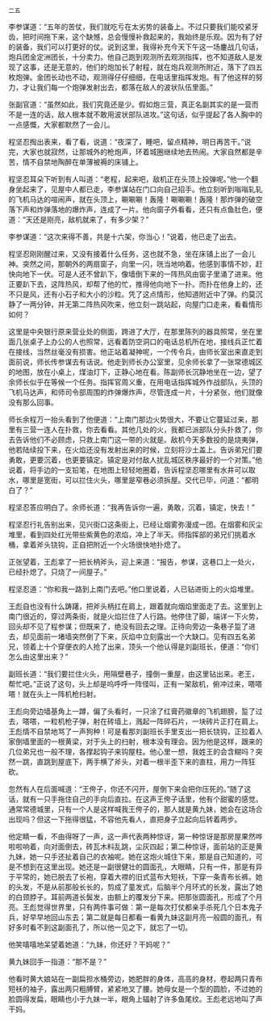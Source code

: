     二五 

   李参谋道：“五年的苦仗，我们就吃亏在太劣势的装备上。不过只要我们能咬紧牙齿，把时间拖下来，这个缺憾，总会慢慢补救起来的，我始终是乐观。因为有了好的装备，我们可以打更好的仗。说到这里，我得补充今天下午这一场鏖战几句话，炮兵团金定洲团长，十分卖力。他自己跑到观测所去观测指挥，也不知道敌人是发现了这事，还是无意的，他们的炮加长了射程，就在炮兵观测所附近，落下了四五枚炮弹。金团长动也不动，观测得仔仔细细，在电话里指挥发炮。有了他这样的努力，才让我们每一个炮弹发射出去，都落在敌人的波状队伍里面。”

   张副官道：“虽然如此，我们究竟还是少。假如炮三营，真正名副其实的是一营而不是一连的话，敌人根本就不敢用波状部队进攻。”这句话，似乎提起了各人胸中的一点感慨，大家都默然了一会儿。

   程坚忍掏出表来，看了看，说道：“夜深了，睡吧，留点精神，明日再苦干。”说完，大家也就寂然，让那城外的枪炮声，环着城圈继续地去热闹。大家自然都是辛苦，情不自禁地陶醉在单薄被褥的床铺上。

   程坚忍耳朵下听到有人叫道：“老程，起来吧，敌机正在头顶上投弹呢。”他一个翻身坐起来了，见屋中人都已走，李参谋站在门口向自己招手。他立刻听到嗡嗡轧轧的飞机马达的喧闹声，就在头顶上，唰唰唰！轰隆！唰唰唰！轰隆！那炸弹的破空落下声和炸弹落地的爆炸声，连成了一片。他向窗子外看看，还只有点鱼肚色，便道：“天还是刚亮，敌机就来了，有多少架？”

   李参谋道：“这次来得不善，共是十六架，你当心！”说着，他已走了出去。

   程坚忍刚刚醒过来，又没有接着什么任务，这也就不急，坐在床铺上出了一会儿神。突然之间，那朝外的两扇窗子，向里一闪，咣当地响着。他感到事情不妙，赶快向地下一伏。可是人还不曾趴下，像墙倒下来的一阵热风由窗子里涌了进来。他正要趴下去，这阵热风，却帮了他的忙，推得他向地下一扑。而扑在他身上的，还不只是风，还有小石子和大小的沙粒。凭了这点情形，他知道附近中了弹。约莫沉静了一两分钟，并无第二阵热风吹来，他立刻一跳站起，向屋门口走来，看看情形如何？

   这里是中央银行原来营业处的侧面，跨进了大厅，在那里陈列的器具照常，坐在里面几张桌子上办公的人也照常，远看着防空洞口的电话总机所在地，接线兵正忙着在接线，当然丝毫没有损害。他正站着凝神呢，一个传令兵，由师长室出来直走到面前说，师长传参谋去有话说。他走到师长办公室里，见余师长拿了一张常德城区的地图，放在小桌上，煤油灯下，正静心地在看。陈副师长沉静地坐在一边，望了余师长似乎在等候一个任务。指挥官周义重，在用电话指挥城外作战部队，头顶的飞机马达声，和师司令部周围的炸弹爆炸声，尽管连成一片，十分紧张，他们就像没有那么回事。

   师长余程万一抬头看到了他便道：“上南门那边火势很大，不要让它蔓延过来，那里有三营一连人在扑救，你去看看。其他几处的火，我都已派部队分头扑救了，你去告诉他们不必顾虑，只救上南门这一带的火就是。敌机今天多数投的是烧夷弹，他若陆续投下来，在火焰还没有发射出来的时候，立刻将沙土盖上。告诉弟兄们要勇敢，更要沉着，也更要镇定。镇定是对付敌人扰乱城区秩序最好的一个对策。”他说着，将手边的一支铅笔，在地图上轻轻地圈着，告诉程坚忍哪里有水井可以取水，哪里是宽街，可以拦住火头，哪里是窄巷必须拆屋。交代已毕，问道：“都明白了？”

   程坚忍答应明白了。余师长道：“我再告诉你一遍，勇敢，沉着，镇定，快去！”

   程坚忍行礼告别出来，见兴街口这条街上，已经让烟雾弥漫成一团。在烟雾和灰尘堆里，看到四处红光带些紫黄色的浓焰，冲上了半天。师指挥部的弟兄们挑着水桶，拿着斧头铙钩，正自把附近一个火场很快地扑熄了。

   正张望着，王彪拿了一把长柄斧头，迎上来道：“报告，参谋，这巷口上一处火，已经扑熄了。只烧了一间屋子。”

   程坚忍道：“你和我一路到上南门去吧。”他口里说着，人已钻进街上的火焰堆里。

   王彪自也没有什么踌躇，把斧头柄扛在肩上，跟着就向烟焰里面走了去。这里到上南门很近的，穿过两条街，就是火焰拦住了人行路。他停住了脚，端详一下火势，回头却不见了程参谋；但既来了，绝没有回去之理。正待向旁边一条巷子踅了进去，却见面前一堵墙突然倒了下来，灰焰中立刻露出一个大缺口。见有四五名弟兄，领着上十个穿便衣的人抢了出来，顶头一个他认得是刘副班长，便道：“你们怎么由这里出来？”

   副班长道：“我们要拦住火头，用隔壁巷子，撞倒一重屋，由这里钻出来。老王，帮忙吧。”正说了这句，头上却是呜呼呼一阵怪叫，正有一架敌机，俯冲过来，嗒嗒嗒！就在头上一阵机枪扫射。

   王彪向旁边墙基角上一蹲，偏了头看时，一只涂了红膏药徽章的飞机翅膀，踅了过去，嗒嗒，一粒机枪子弹，射在砖墙上，溅起一阵碎石片，一块砖片正打在肩上。王彪情不自禁地骂了一声狗种！可是看那刘副班长手里支出一把长铙钩，正拉着人家倒墙里面的一根黄梁，对于头上的扫射，根本没有理会。因为他是这样，跟来的几位弟兄也一般不理，各撑起钩子来钩屋柱。他心里一想，我姓王的会含糊吗？突然一跳，直跳到屋底下，两手横了斧头，对着一根半歪下来的直柱，用力一阵狂砍。

   忽然有人在后面喊道：“王侉子，你还不闪开，屋倒下来会把你压死的。”随了这话，就有一只手拖住自己的手向后直拉。在这声王侉子话里，他有个甜蜜的感觉。通常常德城里，只有一个人是这样喊我王侉子的，那人就是黄九妹，她会在这场合出现吗？但这一下拖得很猛，不容他先看人，直把身子立起向后转着两步。

   他定睛一看，不由得呀了一声，这一声代表两种惊讶，第一种惊讶是那房屋果然哗啦啦响着，向对面倒去，砖瓦木料乱跳，尘灰四起；第二种惊讶，面前站的正是黄九妹，她一只手还扯着自己的衣袖呢。她在这炮火城住下来，那是自己知道的，可是不想到在这里出现。她还是一副很健壮的圆面孔，大眼睛，只有一件，那是有异于平常的，她已脱去了长袍，穿着大襟的旧式蓝布大短袄，下穿一条青布长裤。她的头发，不是从前那般长长的，剪成了童发式，后脑半个月环式的长发，露出了她的白颈脖子。耳前两道长鬓发，由额上的覆发分下来。把那张圆面孔，形成了个月亮。王彪觉得世界里，只有两件事可做：第一是每次打仗都亲手杀死几个日本鬼子兵，好早早地回山东去；第二就是每日都看一看黄九妹这副月亮一般圆的面孔，有好多时看不到这副面孔了，所以他一见之下，就忘了一切。

   他笑嘻嘻地呆望着她道：“九妹，你还好？干妈呢？”

   黄九妹回手一指道：“那不是？”

   他看时黄大娘站在一副扁担水桶旁边，她肥胖的身体，高高的身材，卷起两只青布短袄的袖子，露出两只粗膊臂，紧紧地叉了腰。她母女是一个型的圆脸，不过她的脸圆得发扁，眼睛也小于九妹一半，眼角上辐射了许多鱼尾纹。王彪老远地叫了声干妈。

